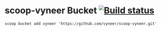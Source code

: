 # scoop-vyneer Bucket [![Build status](https://ci.appveyor.com/api/projects/status/21vni8shnb7fsp2f/branch/master?svg=true)](https://ci.appveyor.com/project/vyneer/scoop-vyneer/branch/master)

`scoop bucket add vyneer 'https://github.com/vyneer/scoop-vyneer.git'`

